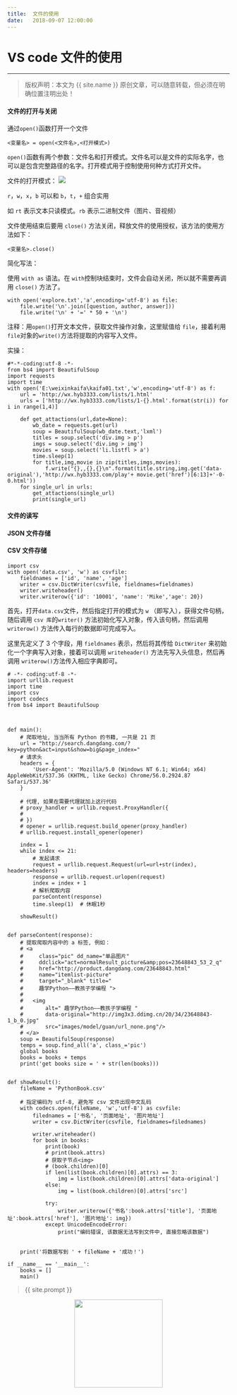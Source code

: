 ```yaml
---          
title:  文件的使用
date:   2018-09-07 12:00:00
---
```

# VS code 文件的使用

***
> 版权声明：本文为 {{ site.name }} 原创文章，可以随意转载，但必须在明确位置注明出处！

#### 文件的打开与关闭

通过`open()`函数打开一个文件

```
<变量名> = open(<文件名>,<打开模式>)
```

`open()`函数有两个参数：文件名和打开模式。文件名可以是文件的实际名字，也可以是包含完整路径的名字。打开模式用于控制使用何种方式打开文件。

文件的打开模式： ![](https://github.com/jiwu99/jiwu99.github.io/blob/master/images/IMG_20180907_175122.jpg)

`r`，`w`，`x`，`b` 可以和 `b`，`t`，`+` 组合实用

如 `rt` 表示文本只读模式。`rb` 表示二进制文件（图片、音视频）



文件使用结束后要用 `close()` 方法关闭，释放文件的使用授权，该方法的使用方法如下：

```
<变量名>.close()
```

简化写法：

使用 `with as` 语法。在 `with`控制块结束时，文件会自动关闭，所以就不需要再调用 `close()` 方法了。

```
with open('explore.txt','a',encoding='utf-8') as file:
	file.write('\n'.join([question, author, answer]))
	file.write('\n' + '=' * 50 + '\n')
```

注释：用`open()`打开文本文件，获取文件操作对象，这里赋值给 `file`，接着利用`file`对象的`write()`方法将提取的内容写入文件。

实操：

```
#*-*-coding:utf-8 -*-
from bs4 import BeautifulSoup
import requests
import time
with open('E:\weixinkaifa\kaifa01.txt','w',encoding='utf-8') as f:
	url = 'http://wx.hyb3333.com/lists/1.html'
	urls = ['http://wx.hyb3333.com/lists/1-{}.html'.format(str(i)) for i in range(1,4)]
	
	def get_attactions(url,date=None):
		wb_date = requests.get(url)
		soup = BeautifulSoup(wb_date.text,'lxml')
		titles = soup.select('div.img > p')
		imgs = soup.select('div.img > img')
		movies = soup.select('li.listfl > a')
		time.sleep(1)
		for title,img,movie in zip(titles,imgs,movies):
			f.write("{},,{},{}\n".format(title.string,img.get('data-original'),'http://wx.hyb3333.com/play'+ movie.get('href')[6:13]+'-0-0.html'))
	for single_url in urls:
		get_attactions(single_url)
		print(single_url)

```

#### 文件的读写

#### JSON 文件存储







#### CSV 文件存储

```
import csv
with open('data.csv', 'w') as csvfile:
	fieldnames = ['id', 'name', 'age']
	writer = csv.DictWriter(csvfile, fieldnames=fieldnames)
	writer.writeheader()
	writer.writerow({'id': '10001', 'name': 'Mike','age': 20})
```

首先，打开`data.csv`文件，然后指定打开的模式为 `w` （即写入），获得文件句柄，随后调用 `csv 库`的`writer()` 方法初始化写入对象，传入该句柄，然后调用 `writerow()` 方法传入每行的数据即可完成写入。

这里先定义了 3 个字段，用 `fieldnames` 表示，然后将其传给 `DictWriter` 来初始化一个字典写入对象，接着可以调用 `writeheader()` 方法先写入头信息，然后再调用 `writerow()`方法传入相应字典即可。

```
# -*- coding:utf-8 -*-
import urllib.request
import time
import csv
import codecs
from bs4 import BeautifulSoup



def main():
    # 爬取地址, 当当所有 Python 的书籍, 一共是 21 页
    url = "http://search.dangdang.com/?key=python&act=input&show=big&page_index="
    # 请求头
    headers = {
        'User-Agent': 'Mozilla/5.0 (Windows NT 6.1; Win64; x64) AppleWebKit/537.36 (KHTML, like Gecko) Chrome/56.0.2924.87 Safari/537.36'
    }

    # 代理, 如果在需要代理就加上这行代码
    # proxy_handler = urllib.request.ProxyHandler({
    #
    # })
    # opener = urllib.request.build_opener(proxy_handler)
    # urllib.request.install_opener(opener)

    index = 1
    while index <= 21:
        # 发起请求
        request = urllib.request.Request(url=url+str(index), headers=headers)
        response = urllib.request.urlopen(request)
        index = index + 1
        # 解析爬取内容
        parseContent(response)
        time.sleep(1)  # 休眠1秒

    showResult()


def parseContent(response):
    # 提取爬取内容中的 a 标签, 例如：
    # <a
    #     class="pic" dd_name="单品图片"
    #     ddclick="act=normalResult_picture&amp;pos=23648843_53_2_q"
    #     href="http://product.dangdang.com/23648843.html"
    #     name="itemlist-picture"
    #     target="_blank" title="
    #     趣学Python――教孩子学编程 ">
    #
    #   <img
    #       alt=" 趣学Python――教孩子学编程 "
    #       data-original="http://img3x3.ddimg.cn/20/34/23648843-1_b_0.jpg"
    #       src="images/model/guan/url_none.png"/>
    # </a>
    soup = BeautifulSoup(response)
    temps = soup.find_all('a', class_='pic')
    global books
    books = books + temps
    print('get books size = ' + str(len(books)))


def showResult():
    fileName = 'PythonBook.csv'

    # 指定编码为 utf-8, 避免写 csv 文件出现中文乱码
    with codecs.open(fileName, 'w','utf-8') as csvfile:
        filednames = ['书名', '页面地址', '图片地址']
        writer = csv.DictWriter(csvfile, fieldnames=filednames)

        writer.writeheader()
        for book in books:
            print(book)
            # print(book.attrs)
            # 获取子节点<img>
            # (book.children)[0]
            if len(list(book.children)[0].attrs) == 3:
                img = list(book.children)[0].attrs['data-original']
            else:
                img = list(book.children)[0].attrs['src']

            try:
                writer.writerow({'书名':book.attrs['title'], '页面地址':book.attrs['href'], '图片地址': img})
            except UnicodeEncodeError:
                print("编码错误, 该数据无法写到文件中, 直接忽略该数据")


    print('将数据写到 ' + fileName + '成功！')

if __name__ == '__main__':
    books = []
    main()
```

> {{ site.prompt }}

<div  align="center">
<img src="https://rengui520.github.io/images/wechart.jpg" width = "200" height = "200"/>